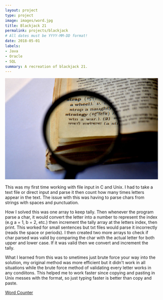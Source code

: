 ```yaml
---
layout: project
type: project
image: images/word.jpg
title: Blackjack 21
permalink: projects/blackjack
# All dates must be YYYY-MM-DD format!
date: 2018-05-01
labels:
- Java
- Oracle
- SQL
summary: A recreation of blackjack 21.
---
```


<img class="ui medium image" src="/images/word1.jpg">

This was my first time working with file input in C and Unix. I had to take a text file or direct input and parse it then count how many times letters appear in the text. The issue with this was having to parse chars from strings with spaces and punctuation. 

How I solved this was one array to keep tally. Then whenever the program parse a char, it would convert the letter into a number to represent the index (e.g a = 1, b = 2, etc.) then increment the tally array at the letters index, then print. This worked for small sentences but txt files would parse it incorrectly (reads the space or periods). 
I then created two more arrays to check if char parsed was valid by comparing the char with the actual letter for both upper and lower case. If it was valid then we convert and increment the tally. 

What I learned from this was to smetimes just brute force your way into the solution, my original method was more efficient but it didn't work in all situations while the brute force method of validating every letter works in any condiitons. This helped me to work faster since copying and pasting in Unix messes with the format, so just typing faster is better than copy and paste. 

<a href="https://github.com/zachayas/word-counter.git"><i class="large github icon"></i>Word Counter</a>
